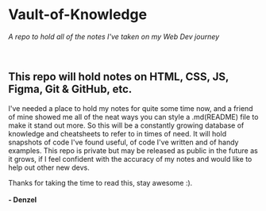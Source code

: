 # Vault-of-Knowledge
*A repo to hold all of the notes I've taken on my Web Dev journey*

&nbsp;
   
## This repo will hold notes on HTML, CSS, JS, Figma, Git & GitHub, etc.
I've needed a place to hold my notes for quite some time now, and a friend of mine showed me all of the neat ways you can style a .md(README) file to make it stand out more.
So this will be a constantly growing database of knowledge and cheatsheets to refer to in times of need.
It will hold snapshots of code I've found useful, of code I've written and of handy examples.
This repo is private but may be released as public in the future as it grows, if I feel confident with the accuracy of my notes and would like to help out other new devs.

Thanks for taking the time to read this, stay awesome :).  
&nbsp;  
**- Denzel**
